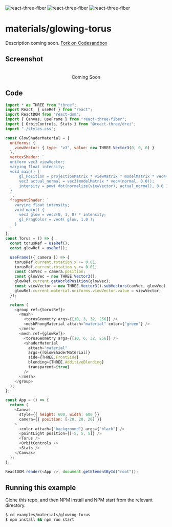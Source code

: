 ![react-three-fiber](https://img.shields.io/badge/dynamic/json?url=https://raw.githubusercontent.com/onion2k/r3f-by-example/develop/examples/materials/glowing-torus/package.json&label=react-three-fiber&query=$.dependencies['react-three-fiber']&color=green) ![react-three-fiber](https://img.shields.io/badge/dynamic/json?url=https://raw.githubusercontent.com/onion2k/r3f-by-example/develop/examples/materials/glowing-torus/package.json&label=three&query=$.dependencies['three']&color=green) ![react-three-fiber](https://img.shields.io/badge/dynamic/json?url=https://raw.githubusercontent.com/onion2k/r3f-by-example/develop/examples/materials/glowing-torus/package.json&label=@react-three/drei&query=$.dependencies['@react-three/drei']&color=green)

# materials/glowing-torus

Description coming soon. [Fork on Codesandbox](https://githubbox.com/onion2k/r3f-by-example/tree/develop/examples/materials/glowing-torus)

## Screenshot
<div align="center">
  <br>
    Coming Soon
  <br>
</div>

## Code
```js
import * as THREE from "three";
import React, { useRef } from "react";
import ReactDOM from "react-dom";
import { Canvas, useFrame } from "react-three-fiber";
import { OrbitControls, Stats } from "@react-three/drei";
import "./styles.css";

const GlowShaderMaterial = {
  uniforms: {
    viewVector: { type: "v3", value: new THREE.Vector3(0, 0, 0) }
  },
  vertexShader: `
  uniform vec3 viewVector;
  varying float intensity;
  void main() {
      gl_Position = projectionMatrix * viewMatrix * modelMatrix * vec4( position, 1.0 );
      vec3 actual_normal = vec3(modelMatrix * vec4(normal, 0.0));
      intensity = pow( dot(normalize(viewVector), actual_normal), 8.0 );
  }
  `,
  fragmentShader: `
    varying float intensity;
    void main() {
      vec3 glow = vec3(0, 1, 0) * intensity;
      gl_FragColor = vec4( glow, 1.0 );
    }
  `
};
const Torus = () => {
  const torusRef = useRef();
  const glowRef = useRef();

  useFrame(({ camera }) => {
    torusRef.current.rotation.x += 0.01;
    torusRef.current.rotation.y += 0.01;
    const camVec = camera.position;
    const glowVec = new THREE.Vector3();
    glowRef.current.getWorldPosition(glowVec);
    const viewVector = new THREE.Vector3().subVectors(camVec, glowVec);
    glowRef.current.material.uniforms.viewVector.value = viewVector;
  });

  return (
    <group ref={torusRef}>
      <mesh>
        <torusGeometry args={[10, 3, 32, 256]} />
        <meshPhongMaterial attach="material" color={"green"} />
      </mesh>
      <mesh ref={glowRef}>
        <torusGeometry args={[10, 6, 32, 256]} />
        <shaderMaterial
          attach="material"
          args={[GlowShaderMaterial]}
          side={THREE.FrontSide}
          blending={THREE.AdditiveBlending}
          transparent={true}
        />
      </mesh>
    </group>
  );
};

const App = () => {
  return (
    <Canvas
      style={{ height: 600, width: 600 }}
      camera={{ position: [-20, 20, 20] }}
    >
      <color attach={"background"} args={"black"} />
      <pointLight position={[-5, 5, 5]} />
      <Torus />
      <OrbitControls />
      <Stats />
    </Canvas>
  );
};

ReactDOM.render(<App />, document.getElementById("root"));

```

## Running this example

Clone this repo, and then NPM install and NPM start from the relevant directory.

```bash
$ cd examples/materials/glowing-torus
$ npm install && npm run start
```